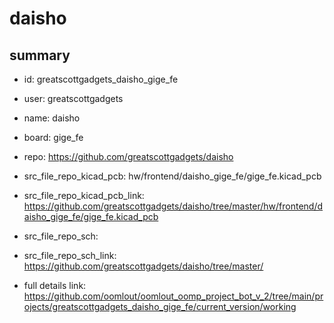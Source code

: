 # daisho
 
## summary 
* id: greatscottgadgets_daisho_gige_fe
* user: greatscottgadgets
* name: daisho
* board: gige_fe
* repo: https://github.com/greatscottgadgets/daisho
* src_file_repo_kicad_pcb: hw/frontend/daisho_gige_fe/gige_fe.kicad_pcb
* src_file_repo_kicad_pcb_link: https://github.com/greatscottgadgets/daisho/tree/master/hw/frontend/daisho_gige_fe/gige_fe.kicad_pcb


* src_file_repo_sch: 
* src_file_repo_sch_link: https://github.com/greatscottgadgets/daisho/tree/master/
* full details link: https://github.com/oomlout/oomlout_oomp_project_bot_v_2/tree/main/projects/greatscottgadgets_daisho_gige_fe/current_version/working  






